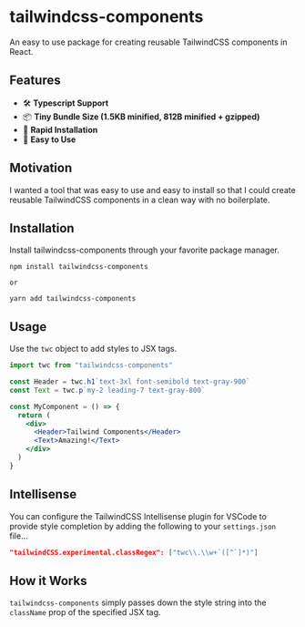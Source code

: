 # tailwindcss-components

An easy to use package for creating reusable TailwindCSS components in React.

## Features

- 🛠 **Typescript Support**
- 📦 **Tiny Bundle Size (1.5KB minified, 812B minified + gzipped)**
- 💨 **Rapid Installation**
- 🙂 **Easy to Use**

## Motivation

I wanted a tool that was easy to use and easy to install so that I could create reusable TailwindCSS components in a clean way with no boilerplate.

## Installation

Install tailwindcss-components through your favorite package manager.

```
npm install tailwindcss-components

or

yarn add tailwindcss-components
```

## Usage

Use the `twc` object to add styles to JSX tags.

```jsx
import twc from "tailwindcss-components"

const Header = twc.h1`text-3xl font-semibold text-gray-900`
const Text = twc.p`my-2 leading-7 text-gray-800`

const MyComponent = () => {
  return (
    <div>
      <Header>Tailwind Components</Header>
      <Text>Amazing!</Text>
    </div>
  )
}
```

## Intellisense

You can configure the TailwindCSS Intellisense plugin for VSCode to provide style completion by adding the following to your `settings.json` file...

```json
"tailwindCSS.experimental.classRegex": ["twc\\.\\w+`([^`]*)"]
```

## How it Works

`tailwindcss-components` simply passes down the style string into the `className` prop of the specified JSX tag.
